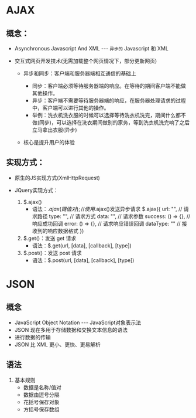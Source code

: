 # AJAX  
## 概念：
* Asynchronous Javascript And XML --- `异步的` Javascript 和 XML
* 交互式网页开发技术(无需加载整个网页情况下，部分更新网页)

  - 异步和同步：客户端和服务器端相互通信的基础上  
     * 同步：客户端必须等待服务器端的响应。在等待的期间客户端不能做其他操作。
     * 异步：客户端不需要等待服务器端的响应，在服务器处理请求的过程中，客户端可以进行其他的操作。  
     * 举例：洗衣机洗衣服的时候可以选择等待洗衣机洗完，期间什么都不做(同步)，可以选择在洗衣期间做别的家务，等到洗衣机洗完响了之后立马拿出衣服(异步)

  - 核心是提升用户的体验
     
## 实现方式：
  - 原生的JS实现方式(XmlHttpRequest)  
    
  - JQuery实现方式：
    1. $.ajax()
       * 语法：$.ajax({键值对});  
         // 使用$.ajax()发送异步请求
         $.ajax({
           url: "", // 请求路径
           type: "", // 请求方式
           data: "", // 请求参数
           success: () => {}, // 响应成功回调
           error: () => {}, // 请求响应错误回调
           dataType: "" // 接收到的响应数据格式
         })
    2. $.get()：发送 get 请求
       * 语法：$.get(url, [data], [callback], [type])  
    3. $.post()：发送 post 请求
       * 语法：$.post(url, [data], [callback], [type]) 


# JSON
## 概念
* JavaScript Object Notation --- JavaScript对象表示法
* JSON 现在多用于存储数据和交换文本信息的语法
* 进行数据的传输
* JSON 比 XML 更小、更快、更易解析

## 语法
   1. 基本规则  
      * 数据是名称/值对
      * 数据由逗号分隔  
      * 花括号保存对象  
      * 方括号保存数组  
